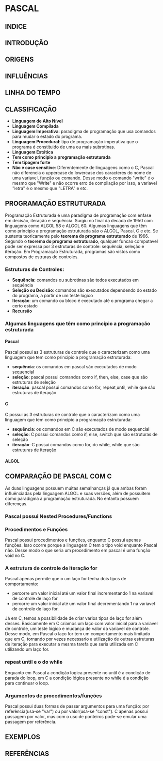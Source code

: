 # PASCAL

## INDICE

## INTRODUÇÃO

## ORIGENS

## INFLUÊNCIAS

## LINHA DO TEMPO

## CLASSIFICAÇÃO
* **Linguagem de Alto Nível**
* **Linguagem Compilada**
* **Linguagem Imperativa**: paradigma de programação que usa comandos para mudar o estado do programa.
* **Linguagem Procedural**: tipo de programação imperativa que o programa é constituido de uma ou mais subrotinas.
* **Linguagem Estática**
* **Tem como principio a programação estruturada**
* **Tem tipagem forte**
* **Não é case sensitive**: Diferentemente de linguagens como o C, Pascal não diferencia o uppercase do lowercase dos caracteres do nome de uma variavel, função ou comando. Desse modo o comando "write" é o mesmo que "Write" e não ocorre erro de compilação por isso, a variavel "letra" é o mesmo que "LETRA" e etc.

## PROGRAMAÇÃO ESTRUTURADA
Programação Estruturada é uma paradigma de programação com enfase em decisão, iteração e sequência. Surgiu no final da decada de 1950 com linguagens como ALGOL 58 e ALGOL 60. Algumas linguagens que têm como principio a programação estruturada são o ALGOL, Pascal, C e etc. Se sustenta teoricamente pelo **teorema do programa estruturado** de 1966. Segundo o **teorema do programa estruturado**, qualquer funcao computavel pode ser expressa por 3 estruturas de controle: sequência, seleção e iteração. Em Programação Estruturada, programas são vistos como compostos de estruras de controles.

### Estruturas de Controles:

* **Sequência**: comandos ou subrotinas são todos executados em sequência
* **Seleção ou Decisão**: comandos são executados dependendo do estado do programa, a partir de um teste lógico
* **Iteração**: um comando ou bloco é executado até o programa chegar a certo estado
* **Recursão**

### Algumas linguagens que têm como principio a programação estruturada

#### Pascal
Pascal possui as 3 estruturas de controle que o caracterizam como uma linguagem que tem como principio a programação estruturada:
* **sequência**: os comandos em pascal são executados de modo sequencial
* **seleção**: pascal possui comandos como if, then, else, case que são estruturas de seleção
* **iteração**: pascal possui comandos como for, repeat,until, while que são estruturas de iteração

#### C
C possui as 3 estruturas de controle que o caracterizam como uma linguagem que tem como principio a programação estruturada:
* **sequência**: os comandos em C são executados de modo sequencial
* **seleção**: C possui comandos como if, else, switch que são estruturas de seleção
* **iteração**: C possui comandos como for, do while, while que são estruturas de iteração

#### ALGOL

## COMPARAÇÃO DE PASCAL COM C
As duas linguagens possuem muitas semalhanças já que ambas foram influênciadas pela linguagem ALGOL e suas versões, além de possuitem como paradigma a programação estruturada. No entanto possuem diferenças.

### Pascal possui Nested Procedures/Functions

### Procedimentos e Funções
Pascal possui procedimentos e funções, enquanto C possui apenas funções. Isso ocorre porque a linguagem C tem o tipo void enquanto Pascal não. Desse modo o que seria um procedimento em pascal é uma função void no C.

### A estrutura de controle de iteração for
Pascal apenas permite que o um laço for tenha dois tipos de comportamento:
* percorre um valor inicial até um valor final incrementando 1 na variavel de controle de laço for
* percorre um valor inicial até um valor final decrementando 1 na variavel de controle de laço for. 

Já em C, temos a possibilidade de criar varios tipos de laço for além desses. Basicamente em C criamos um laço com valor inicial para a variavel de controle, um teste lógico e mudança de valor da variavel de controle. Desse modo, em Pascal o laço for tem um comportamento mais limitado que em C, tornando por vezes necessario a utilização de outras estruturas de iteração para executar a mesma tarefa que seria utilizada em C utilizando um laço for.

### repeat until e o do while
Enquanto em Pascal a condição logica presente no until é a condição de parada do loop, em C a condição lógica presente no while é a condição para continuar o loop.

### Argumentos de procedimentos/funções
Pascal possui duas formas de passar argumentos para uma função: por referência(usa-se "var") ou por valor(usa-se "const"). C apenas possui passagem por valor, mas com o uso de ponteiros pode-se emular uma passagem por referência.

## EXEMPLOS

## REFERÊNCIAS

